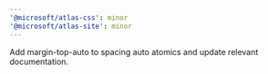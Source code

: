 ```yaml
---
'@microsoft/atlas-css': minor
'@microsoft/atlas-site': minor
---
```


Add margin-top-auto to spacing auto atomics and update relevant documentation.

